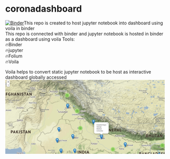 # coronadashboard
[![Binder](https://mybinder.org/badge_logo.svg)](https://mybinder.org/v2/gh/deepakkapse/coronadashboarrd/master?urlpath=voila%2Frender%2Ffinaloutput.ipynb)This repo is created to host jupyter notebook into dashboard using voila in binder
<br>
This repo is connected with binder and jupyter notebook is hosted in binder as a dashboard using voila 
Tools:<br>
🔥Binder<br>
🔥jupyter<br>
🔥Folium<br>
🔥Voila<br>

Voila helps to convert static jupyter notebook to be host as interactive dashboard globally accessed
![Binder](https://github.com/deepakkapse/coronadashboarrd/blob/master/screenshots/binder1.png)
